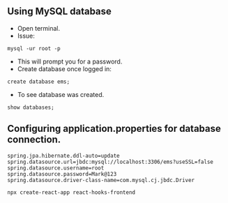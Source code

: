 ## Using MySQL database

- Open terminal.
- Issue:

```
mysql -ur root -p
```

- This will prompt you for a password.
- Create database once logged in:

```
create database ems;
```

- To see database was created.
```
show databases;
```

## Configuring application.properties for database connection.

```
spring.jpa.hibernate.ddl-auto=update
spring.datasource.url=jbdc:mysql://localhost:3306/ems?useSSL=false
spring.datasource.username=root
spring.datasource.password=Mark@123
spring.datasource.driver-class-name=com.mysql.cj.jbdc.Driver
```

```
npx create-react-app react-hooks-frontend
```
